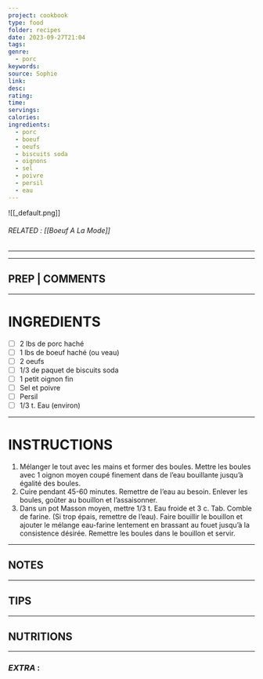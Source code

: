```yaml
---
project: cookbook
type: food
folder: recipes
date: 2023-09-27T21:04
tags: 
genre:
  - porc
keywords: 
source: Sophie
link: 
desc: 
rating: 
time: 
servings: 
calories: 
ingredients:
  - porc
  - boeuf
  - oeufs
  - biscuits soda
  - oignons
  - sel
  - poivre
  - persil
  - eau
---
```


![[_default.png]]
###### *RELATED* : [[Boeuf A La Mode]]
---


---
## PREP | COMMENTS



---
# INGREDIENTS

- [ ] 2 lbs de porc haché
- [ ] 1 lbs de boeuf haché (ou veau) 
- [ ] 2 oeufs
- [ ] 1/3 de paquet de biscuits soda
- [ ] 1 petit oignon fin
- [ ] Sel et poivre
- [ ] Persil
- [ ] 1/3 t. Eau (environ)

---
# INSTRUCTIONS

1. Mélanger le tout avec les mains et former des boules. Mettre les boules avec 1 oignon moyen coupé finement dans de l’eau bouillante jusqu’à égalité des boules. 
2. Cuire pendant 45-60 minutes. Remettre de l’eau au besoin. Enlever les boules, goûter au bouillon et l’assaisonner. 
3. Dans un pot Masson moyen, mettre 1/3 t. Eau froide et 3 c. Tab. Comble de farine. (Si trop épais, remettre de l’eau). Faire bouillir le bouillon et ajouter le mélange eau-farine lentement en brassant au fouet jusqu’à la consistence désirée. Remettre les boules dans le bouillon et servir.

---
## NOTES



---
## TIPS



---
## NUTRITIONS



---
### *EXTRA* :



